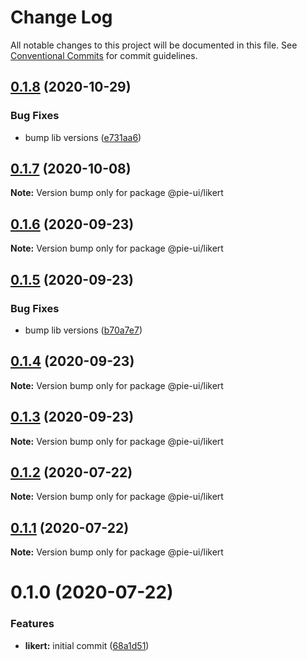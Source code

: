 # Change Log

All notable changes to this project will be documented in this file.
See [Conventional Commits](https://conventionalcommits.org) for commit guidelines.

## [0.1.8](https://github.com/pie-framework/pie-ui/compare/@pie-ui/likert@0.1.7...@pie-ui/likert@0.1.8) (2020-10-29)


### Bug Fixes

* bump lib versions ([e731aa6](https://github.com/pie-framework/pie-ui/commit/e731aa6))





## [0.1.7](https://github.com/pie-framework/pie-ui/compare/@pie-ui/likert@0.1.6...@pie-ui/likert@0.1.7) (2020-10-08)

**Note:** Version bump only for package @pie-ui/likert





## [0.1.6](https://github.com/pie-framework/pie-ui/compare/@pie-ui/likert@0.1.5...@pie-ui/likert@0.1.6) (2020-09-23)

**Note:** Version bump only for package @pie-ui/likert





## [0.1.5](https://github.com/pie-framework/pie-ui/compare/@pie-ui/likert@0.1.4...@pie-ui/likert@0.1.5) (2020-09-23)


### Bug Fixes

* bump lib versions ([b70a7e7](https://github.com/pie-framework/pie-ui/commit/b70a7e7))





## [0.1.4](https://github.com/pie-framework/pie-ui/compare/@pie-ui/likert@0.1.3...@pie-ui/likert@0.1.4) (2020-09-23)

**Note:** Version bump only for package @pie-ui/likert





## [0.1.3](https://github.com/pie-framework/pie-ui/compare/@pie-ui/likert@0.1.2...@pie-ui/likert@0.1.3) (2020-09-23)

**Note:** Version bump only for package @pie-ui/likert





## [0.1.2](https://github.com/pie-framework/pie-ui/compare/@pie-ui/likert@0.1.1...@pie-ui/likert@0.1.2) (2020-07-22)

**Note:** Version bump only for package @pie-ui/likert





## [0.1.1](https://github.com/pie-framework/pie-ui/compare/@pie-ui/likert@0.1.0...@pie-ui/likert@0.1.1) (2020-07-22)

**Note:** Version bump only for package @pie-ui/likert





# 0.1.0 (2020-07-22)


### Features

* **likert:** initial commit ([68a1d51](https://github.com/pie-framework/pie-ui/commit/68a1d51))
